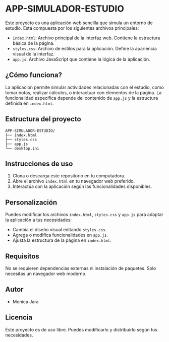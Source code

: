 # APP-SIMULADOR-ESTUDIO

Este proyecto es una aplicación web sencilla que simula un entorno de estudio. Está compuesta por los siguientes archivos principales:

- `index.html`: Archivo principal de la interfaz web. Contiene la estructura básica de la página.
- `styles.css`: Archivo de estilos para la aplicación. Define la apariencia visual de la interfaz.
- `app.js`: Archivo JavaScript que contiene la lógica de la aplicación.

## ¿Cómo funciona?
La aplicación permite simular actividades relacionadas con el estudio, como tomar notas, realizar cálculos, o interactuar con elementos de la página. La funcionalidad específica depende del contenido de `app.js` y la estructura definida en `index.html`.

## Estructura del proyecto
```
APP-SIMULADOR-ESTUDIO/
├── index.html
├── styles.css
├── app.js
└── desktop.ini
```

## Instrucciones de uso
1. Clona o descarga este repositorio en tu computadora.
2. Abre el archivo `index.html` en tu navegador web preferido.
3. Interactúa con la aplicación según las funcionalidades disponibles.

## Personalización
Puedes modificar los archivos `index.html`, `styles.css` y `app.js` para adaptar la aplicación a tus necesidades:
- Cambia el diseño visual editando `styles.css`.
- Agrega o modifica funcionalidades en `app.js`.
- Ajusta la estructura de la página en `index.html`.

## Requisitos
No se requieren dependencias externas ni instalación de paquetes. Solo necesitas un navegador web moderno.

## Autor
- Monica Jara

## Licencia
Este proyecto es de uso libre. Puedes modificarlo y distribuirlo según tus necesidades.
